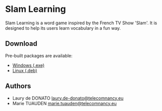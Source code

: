 # Slam Learning

Slam Learning is a word game inspired by the French TV Show 'Slam'. It is designed to help its users learn vocabulary in a fun way.

## Download
Pre-built packages are available:
 - <a href="https://drive.google.com/open?id=1kmUbIvfVsrU8_C8xGiZNf4-DMhiQMLWT">Windows (.exe)</a>
 - <a href="https://drive.google.com/open?id=1Txdr9IBd8s5he8FeKTZICFjWaCu9YcFL">Linux (.deb)</a>
 
 
## Authors
 - Laury de DONATO <laury.de-donato@telecomnancy.eu>
 - Marie TUAUDEN <marie.tuauden@telecomnancy.eu>